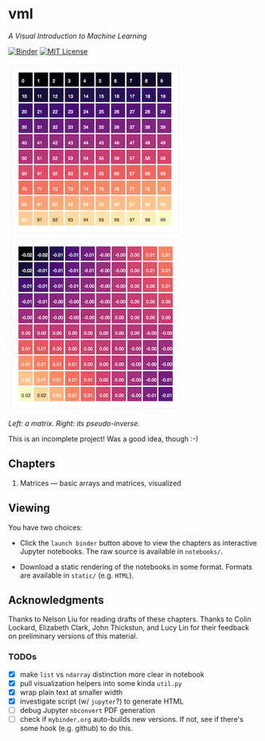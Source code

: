 # vml

_A Visual Introduction to Machine Learning_

[![Binder](http://mybinder.org/badge.svg)](http://mybinder.org/repo/mbforbes/vml)
[![MIT License](https://img.shields.io/badge/license-MIT-blue.svg)](blob/master/LICENSE.txt)


![Matrix rendered as heatmap](matrix.png) ![Pseudo inverse of matrix rendered as heatmap](pseudo-inverse.png)

_Left: a matrix. Right: its pseudo-inverse._

This is an incomplete project! Was a good idea, though :-)

## Chapters

1. Matrices — basic arrays and matrices, visualized

## Viewing

You have two choices:

- Click the `launch binder` button above to view the chapters as interactive
  Jupyter notebooks. The raw source is available in `notebooks/`.

- Download a static rendering of the notebooks in some format. Formats are
  available in `static/` (e.g. `HTML`).

## Acknowledgments

Thanks to Nelson Liu for reading drafts of these chapters. Thanks to Colin
Lockard, Elizabeth Clark, John Thickstun, and Lucy Lin for their feedback on
preliminary versions of this material.

### TODOs

- [x] make `list` vs `ndarray` distinction more clear in notebook
- [x] pull visualization helpers into some kinda `util.py`
- [x] wrap plain text at smaller width
- [x] investigate script (w/ `jupyter`?) to generate HTML
- [ ] debug Jupyter `nbconvert` PDF generation
- [ ] check if `mybinder.org` auto-builds new versions. If not, see if there's
  some hook (e.g. github) to do this.
